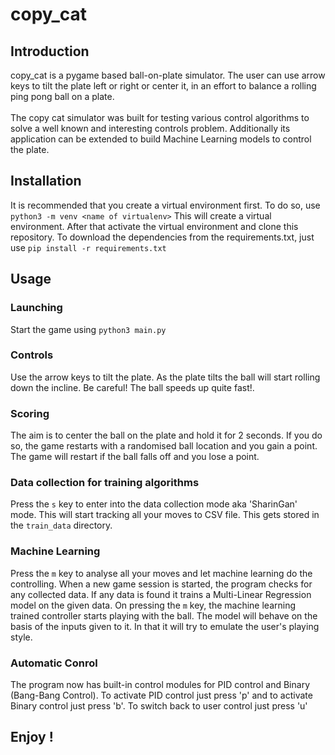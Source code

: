 # copy_cat

## Introduction
copy_cat is a pygame based ball-on-plate simulator. The user can use arrow keys to tilt the plate left or right or center it, in an effort to balance a rolling ping pong ball on a plate.</br>
</br>
The copy cat simulator was built for testing various control algorithms to solve a well known and interesting controls problem. Additionally its application can be extended to build Machine Learning models to control the plate.

## Installation
It is recommended that you create a virtual environment first. To do so, use `python3 -m venv <name of virtualenv>`
This will create a virtual environment. After that activate the virtual environment and clone this repository. 
To download the dependencies from the requirements.txt, just use `pip install -r requirements.txt`

## Usage
### Launching
Start the game using `python3 main.py` </br>

### Controls
Use the arrow keys to tilt the plate. As the plate tilts the ball will start rolling down the incline. Be careful! The ball speeds up quite fast!. </br> 

### Scoring
The aim is to center the ball on the plate and hold it for 2 seconds. If you do so, the game restarts with a randomised ball location and you gain a point. The game will restart if the ball falls off and you lose a point.
</br>

### Data collection for training algorithms
Press the `s` key to enter into the data collection mode aka 'SharinGan' mode. This will start tracking all your moves to CSV file. This gets stored in the `train_data` directory.</br>

### Machine Learning
Press the `m` key to analyse all your moves and let machine learning do the controlling. When a new game session is started, the program checks for any collected data. If any data is found it trains a Multi-Linear Regression model on the given data. On pressing the `m` key, the machine learning trained controller starts playing with the ball. The model will behave on the basis of the inputs given to it. In that it will try to emulate the user's playing style.</br>

### Automatic Conrol
The program now has built-in control modules for PID control and Binary (Bang-Bang Control). To activate PID control just press 'p' and to activate Binary control just press 'b'. To switch back to user control just press 'u'

## Enjoy !
